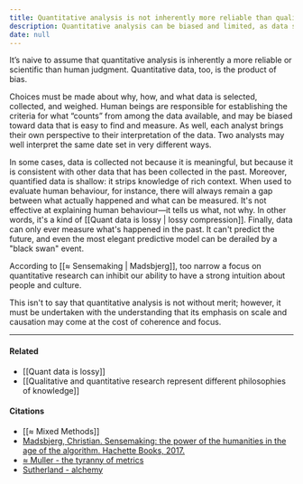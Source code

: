 ```yaml
---
title: Quantitative analysis is not inherently more reliable than qualitative data
description: Quantitative analysis can be biased and limited, as data selection and interpretation depend on human judgment and may overlook context and deeper understanding of human behavior.
date: null
---
```


It’s naive to assume that quantitative analysis is inherently a more reliable or scientific than human judgment. Quantitative data, too, is the product of bias.

Choices must be made about why, how, and what data is selected, collected, and weighed. Human beings are responsible for establishing the criteria for what “counts” from among the data available, and may be biased toward data that is easy to find and measure. As well, each analyst brings their own perspective to their interpretation of the data. Two analysts may well interpret the same date set in very different ways.

In some cases, data is collected not because it is meaningful, but because it is consistent with other data that has been collected in the past. Moreover, quantified data is shallow: it strips knowledge of rich context. When used to evaluate human behaviour, for instance, there will always remain a gap between what actually happened and what can be measured. It's not effective at explaining human behaviour—it tells us what, not why. In other words, it's a kind of [[Quant data is lossy | lossy compression]]. Finally, data can only ever measure what's happened in the past. It can't predict the future, and even the most elegant predictive model can be derailed by a "black swan" event.

According to [[≈ Sensemaking | Madsbjerg]], too narrow a focus on quantitative research can inhibit our ability to have a strong intuition about people and culture.

This isn't to say that quantitative analysis is not without merit; however, it must be undertaken with the understanding that its emphasis on scale and causation may come at the cost of coherence and focus.

---

#### Related

- [[Quant data is lossy]]
- [[Qualitative and quantitative research represent different philosophies of knowledge]]

#### Citations

- [[≈ Mixed Methods]]
- [Madsbjerg, Christian. Sensemaking: the power of the humanities in the age of the algorithm. Hachette Books, 2017.](https://publish.obsidian.md/mobydiction/notes/%E2%89%88+Madsbjerg+-+Sensemaking)
- [≈ Muller - the tyranny of metrics](https://publish.obsidian.md/mobydiction/notes/%E2%89%88+Muller+-+The+Tyranny+of+Metrics)
- [Sutherland - alchemy](https://publish.obsidian.md/mobydiction/Sutherland+-+Alchemy)
